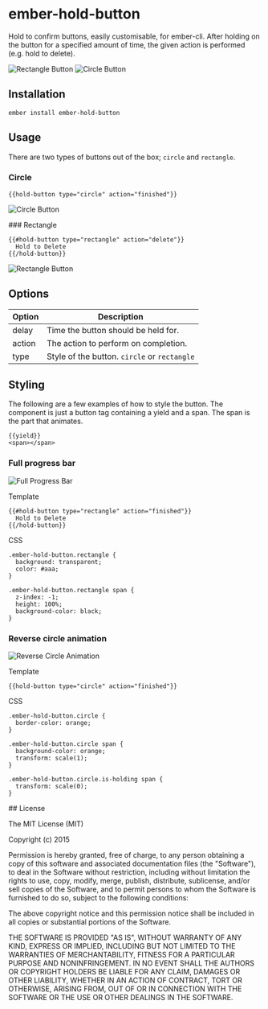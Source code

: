 # ember-hold-button

Hold to confirm buttons, easily customisable, for ember-cli. After holding on the button for a specified amount of time, the given action is performed (e.g. hold to delete).

![Rectangle Button](https://s3.amazonaws.com/f.cl.ly/items/2W2B3W1Y0F1Q3Y12192Z/Screen%20Recording%202015-07-31%20at%2002.41%20pm.gif)
![Circle Button](https://s3.amazonaws.com/f.cl.ly/items/412P231Y2Q261o0U2s2g/Screen%20Recording%202015-07-31%20at%2002.41%20pm.gif)

## Installation

`ember install ember-hold-button`

## Usage

There are two types of buttons out of the box; `circle` and `rectangle`.

### Circle
`{{hold-button type="circle" action="finished"}}`    

![Circle Button](https://s3.amazonaws.com/f.cl.ly/items/412P231Y2Q261o0U2s2g/Screen%20Recording%202015-07-31%20at%2002.41%20pm.gif)


### Rectangle
```
{{#hold-button type="rectangle" action="delete"}}
  Hold to Delete
{{/hold-button}}
```
![Rectangle Button](https://s3.amazonaws.com/f.cl.ly/items/2W2B3W1Y0F1Q3Y12192Z/Screen%20Recording%202015-07-31%20at%2002.41%20pm.gif)

## Options

Option | Description
-------|-------------
delay  | Time the button should be held for.
action | The action to perform on completion.
type   | Style of the button. `circle` or `rectangle`


## Styling

The following are a few examples of how to style the button. The component is just a button tag containing a yield and a span. The span is the part that animates.

```
{{yield}}
<span></span>
```


### Full progress bar
![Full Progress Bar](https://s3.amazonaws.com/f.cl.ly/items/2u1i1q0B1R3j3z0N1O2k/Screen%20Recording%202015-07-31%20at%2004.25%20pm.gif)

Template
```
{{#hold-button type="rectangle" action="finished"}}
  Hold to Delete
{{/hold-button}}
```

CSS
```
.ember-hold-button.rectangle {
  background: transparent;
  color: #aaa;
}

.ember-hold-button.rectangle span {
  z-index: -1;
  height: 100%;
  background-color: black;
}
```

### Reverse circle animation

![Reverse Circle Animation](https://s3.amazonaws.com/f.cl.ly/items/1N3B1i3G3X2J2J0Q3t27/Screen%20Recording%202015-07-31%20at%2004.31%20pm.gif)

Template    

`{{hold-button type="circle" action="finished"}}`

CSS
```
.ember-hold-button.circle {
  border-color: orange;
}

.ember-hold-button.circle span {
  background-color: orange;
  transform: scale(1);
}

.ember-hold-button.circle.is-holding span {
  transform: scale(0);
}
```

## License

The MIT License (MIT)

Copyright (c) 2015

Permission is hereby granted, free of charge, to any person obtaining a copy of this software and associated documentation files (the "Software"), to deal in the Software without restriction, including without limitation the rights to use, copy, modify, merge, publish, distribute, sublicense, and/or sell copies of the Software, and to permit persons to whom the Software is furnished to do so, subject to the following conditions:

The above copyright notice and this permission notice shall be included in all copies or substantial portions of the Software.

THE SOFTWARE IS PROVIDED "AS IS", WITHOUT WARRANTY OF ANY KIND, EXPRESS OR IMPLIED, INCLUDING BUT NOT LIMITED TO THE WARRANTIES OF MERCHANTABILITY, FITNESS FOR A PARTICULAR PURPOSE AND NONINFRINGEMENT. IN NO EVENT SHALL THE AUTHORS OR COPYRIGHT HOLDERS BE LIABLE FOR ANY CLAIM, DAMAGES OR OTHER LIABILITY, WHETHER IN AN ACTION OF CONTRACT, TORT OR OTHERWISE, ARISING FROM, OUT OF OR IN CONNECTION WITH THE SOFTWARE OR THE USE OR OTHER DEALINGS IN THE SOFTWARE.

